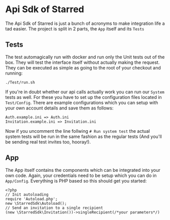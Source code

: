 # Api Sdk of Starred
The Api Sdk of Starred is just a bunch of acronyms to make integration life
a tad easier. The project is split in 2 parts, the `App` itself and its `Tests`

## Tests
The test automagically run with docker and run only the Unit tests out of the
box. They will test the interface itself without actually making the request.
They can be executed as simple as going to the root of your checkout and running:

    ./Test/run.sh

If you're in doubt whether our api calls actually work you can run our `System`
tests as well. For these you have to set up the configuration files located in
`Test/Config`. There are example configurations which you can setup with your
own account details and save them as follows:

    Auth.example.ini => Auth.ini
    Invitation.example.ini => Invitation.ini

Now if you uncomment the line follwing `# Run system test` the actual system
tests will be run in the same fashion as the regular tests (And you'll be sending
real test invites too, hooray!).

## App
The App itself contains the components which can be integrated into your own
code. Again, your credentials need to be setup which you can do in `App/Config`.
Everything is PHP based so this should get you started:

    <?php
    // Init autoloading
    require 'Autoload.php';
    new \StarredSdk\Autoload();
    // Send an invitation to a single recipient
    (new \StarredSdk\Invitation())->singleRecipient(/*your parameters*/)
